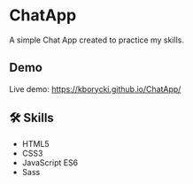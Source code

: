 # ChatApp

A simple Chat App created to practice my skills.

## Demo

Live demo: https://kborycki.github.io/ChatApp/

## 🛠 Skills
- HTML5
- CSS3
- JavaScript ES6
- Sass
